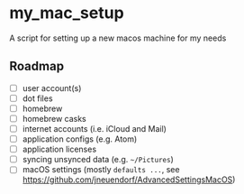 # my_mac_setup
A script for setting up a new macos machine for my needs


## Roadmap

- [ ] user account(s)
- [ ] dot files
- [ ] homebrew
- [ ] homebrew casks
- [ ] internet accounts (i.e. iCloud and Mail)
- [ ] application configs (e.g. Atom)
- [ ] application licenses
- [ ] syncing unsynced data (e.g. `~/Pictures`)
- [ ] macOS settings (mostly `defaults ...`, see https://github.com/jneuendorf/AdvancedSettingsMacOS)
